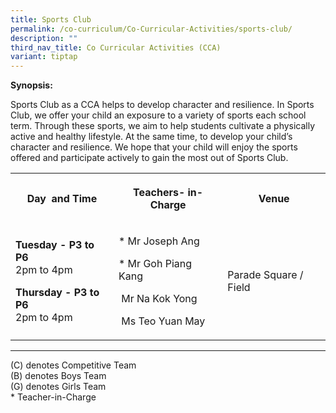```yaml
---
title: Sports Club
permalink: /co-curriculum/Co-Curricular-Activities/sports-club/
description: ""
third_nav_title: Co Curricular Activities (CCA)
variant: tiptap
---
```

<p><strong>Synopsis:&nbsp;</strong>
</p>
<p>Sports Club as a CCA helps to develop character and resilience. In Sports
Club, we offer your child an exposure to a variety of sports each school
term. Through these sports, we aim to help students cultivate a physically
active and healthy lifestyle. At the same time, to develop your child’s
character and resilience. We hope that your child will enjoy the sports
offered and participate actively to gain the most out of Sports Club.</p>
<table style="minWidth: 75px">
<colgroup>
<col>
<col>
<col>
</colgroup>
<tbody>
<tr>
<th rowspan="1" colspan="1">
<p>Day&nbsp; and Time</p>
</th>
<th rowspan="1" colspan="1">
<p>Teachers- in-Charge</p>
</th>
<th rowspan="1" colspan="1">
<p>Venue</p>
</th>
</tr>
<tr>
<td rowspan="1" colspan="1">
<p><strong>Tuesday - P3 to P6</strong>
<br>2pm to 4pm</p>
<p><strong>Thursday - P3 to P6</strong>
<br>2pm to 4pm</p>
</td>
<td rowspan="1" colspan="1">
<p>* Mr Joseph Ang</p>
<p>* Mr Goh Piang Kang</p>
<p>&nbsp;Mr Na Kok Yong</p>
<p>&nbsp;Ms Teo Yuan May</p>
</td>
<td rowspan="1" colspan="1">
<p>Parade Square / Field</p>
</td>
</tr>
</tbody>
</table>
<hr>
<p>(C) denotes Competitive Team
<br>(B) denotes Boys Team
<br>(G) denotes Girls Team
<br>* Teacher-in-Charge</p>
<p>
<br>
</p>
<p>
<br>
</p>